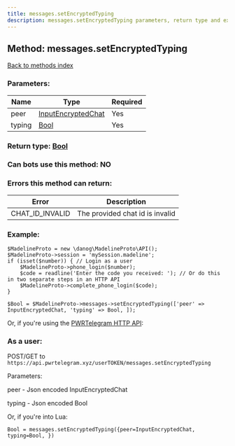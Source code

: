```yaml
---
title: messages.setEncryptedTyping
description: messages.setEncryptedTyping parameters, return type and example
---
```

## Method: messages.setEncryptedTyping  
[Back to methods index](index.md)


### Parameters:

| Name     |    Type       | Required |
|----------|---------------|----------|
|peer|[InputEncryptedChat](../types/InputEncryptedChat.md) | Yes|
|typing|[Bool](../types/Bool.md) | Yes|


### Return type: [Bool](../types/Bool.md)

### Can bots use this method: **NO**


### Errors this method can return:

| Error    | Description   |
|----------|---------------|
|CHAT_ID_INVALID|The provided chat id is invalid|


### Example:


```
$MadelineProto = new \danog\MadelineProto\API();
$MadelineProto->session = 'mySession.madeline';
if (isset($number)) { // Login as a user
    $MadelineProto->phone_login($number);
    $code = readline('Enter the code you received: '); // Or do this in two separate steps in an HTTP API
    $MadelineProto->complete_phone_login($code);
}

$Bool = $MadelineProto->messages->setEncryptedTyping(['peer' => InputEncryptedChat, 'typing' => Bool, ]);
```

Or, if you're using the [PWRTelegram HTTP API](https://pwrtelegram.xyz):



### As a user:

POST/GET to `https://api.pwrtelegram.xyz/userTOKEN/messages.setEncryptedTyping`

Parameters:

peer - Json encoded InputEncryptedChat

typing - Json encoded Bool




Or, if you're into Lua:

```
Bool = messages.setEncryptedTyping({peer=InputEncryptedChat, typing=Bool, })
```

